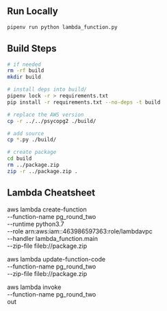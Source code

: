 ## Run Locally

```sh
pipenv run python lambda_function.py
```

## Build Steps

```sh
# if needed
rm -rf build
mkdir build

# install deps into build/
pipenv lock -r > requirements.txt
pip install -r requirements.txt --no-deps -t build

# replace the AWS version
cp -r ../../psycopg2 ./build/

# add source
cp *.py ./build/

# create package
cd build
rm ../package.zip
zip -r ../package.zip .
```


## Lambda Cheatsheet

aws lambda create-function \
  --function-name pg_round_two \
  --runtime python3.7 \
  --role arn:aws:iam::463986597363:role/lambdavpc \
  --handler lambda_function.main \
  --zip-file fileb://package.zip

aws lambda update-function-code \
  --function-name pg_round_two \
  --zip-file fileb://package.zip

aws lambda invoke \
  --function-name pg_round_two \
   out

